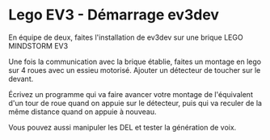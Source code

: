 # Lego EV3 - Démarrage ev3dev

En équipe de deux, faites l'installation de ev3dev sur une brique LEGO MINDSTORM EV3

Une fois la communication avec la brique établie, faites un montage en lego sur 4 roues avec un essieu motorisé.  Ajouter un détecteur de toucher sur le devant.

Écrivez un programme qui va faire avancer votre montage de l'équivalent d'un tour de roue quand on appuie sur le détecteur, puis qui va reculer de la même distance quand on appuie à nouveau.

Vous pouvez aussi manipuler les DEL et tester la génération de voix.
